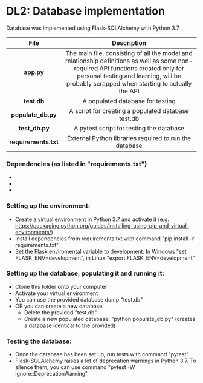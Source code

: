 # DL2: Database implementation

Database was implemented using Flask-SQLAlchemy with Python 3.7

| File | Description |
|:------: |:--------------:|
|**app.py** | The main file, consisting of all the model and relationship definitions as well as some non-required API functions created only for personal testing and learning, will be probably scrapped when starting to actually the API |
|**test.db** | A populated database for testing
|**populate_db.py** | A script for creating a populated database test.db
|**test_db.py** | A pytest script for testing the database
|**requirements.txt** | External Python libraries required to run the database

### Dependencies (as listed in "requirements.txt")

*
*
*

### Setting up the environment:

* Create a virtual environment in Python 3.7 and activate it (e.g. https://packaging.python.org/guides/installing-using-pip-and-virtual-environments/)
* Install dependencies from requirements.txt with command "pip install -r requirements.txt"
* Set the Flask enviromental variable to development: In Windows "set FLASK_ENV=development", in Linux "export FLASK_ENV=development"

### Setting up the database, populating it and running it:

* Clone this folder onto your computer
* Activate your virtual environment
* You can use the provided database dump "test.db"
* OR you can create a new database:
    * Delete the provided "test.db"
    * Create a new populated database: "python populate_db.py" (creates a database identical to the provided)
    
### Testing the database:

* Once the database has been set up, run tests with command "pytest"
* Flask-SQLAlchemy raises a lot of deprecation warnings in Python 3.7. To silence them, you can use command "pytest -W ignore::DeprecationWarning"
